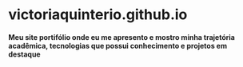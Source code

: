 # victoriaquinterio.github.io

#### Meu site portifólio onde eu me apresento e mostro minha trajetória acadêmica, tecnologias que possui conhecimento e projetos em destaque
